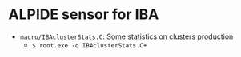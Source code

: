 # ALPIDE sensor for IBA

* `macro/IBAclusterStats.C`: Some statistics on clusters production
  * `$ root.exe -q IBAclusterStats.C+`
